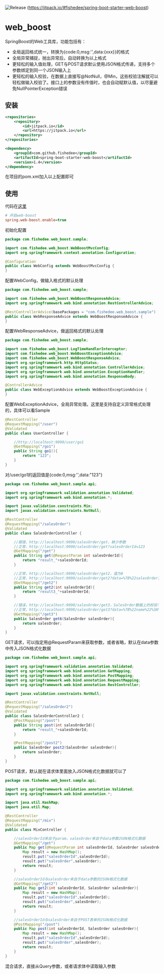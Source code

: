 ![Release](https://jitpack.io/v/fishedee/spring-boot-starter-web-boost.svg)
(https://jitpack.io/#fishedee/spring-boot-starter-web-boost)

# web_boost

SpringBoost的Web工具库，功能包括有：

* 全局返回格式统一，转换为{code:0,msg:'',data:{xxx}}的格式
* 全局异常捕捉，抛出异常后，自动转换为以上格式
* 更轻松的输入值处理，GET与POST请求默认使用JSON格式传递，支持多个参数绑定到同一个JSON输入上
* 更轻松的输入校验，在数据上直接写@NotNull，@Min，这些校验注解就可以轻松做输入校验了。接口上的参数没有传值时，也会自动赋默认值，以尽量避免NullPointerException错误

## 安装

```xml
<repositories>
    <repository>
        <id>jitpack.io</id>
        <url>https://jitpack.io</url>
    </repository>
</repositories>

<dependency>
    <groupId>com.github.fishedee</groupId>
    <artifactId>spring-boot-starter-web-boost</artifactId>
    <version>1.4</version>
</dependency>
```

在项目的pom.xml加入以上配置即可

## 使用

代码在[这里](https://github.com/fishedee/spring-boot-starter-web-boost/tree/master/spring-boot-starter-web-boost-sample)

```ini
# 开启web-boost
spring.web-boost.enable=true
```

初始化配置

```java
package com.fishedee.web_boost.sample;

import com.fishedee.web_boost.WebBoostMvcConfig;
import org.springframework.context.annotation.Configuration;

@Configuration
public class WebConfig extends WebBoostMvcConfig {
}
```

配置WebConfig，做输入格式的默认处理

```java
package com.fishedee.web_boost.sample;

import com.fishedee.web_boost.WebBoostResponseAdvice;
import org.springframework.web.bind.annotation.RestControllerAdvice;

@RestControllerAdvice(basePackages = "com.fishedee.web_boost.sample")
public class WebResponseAdvice extends WebBoostResponseAdvice {
}
```

配置WebResponseAdvice，做返回格式的默认处理

```java
package com.fishedee.web_boost.sample;

import com.fishedee.web_boost.LogTimeHandlerInterceptor;
import com.fishedee.web_boost.WebBoostExceptionAdvice;
import com.fishedee.web_boost.WebBoostResponseAdvice;
import org.springframework.http.HttpStatus;
import org.springframework.web.bind.annotation.ControllerAdvice;
import org.springframework.web.bind.annotation.ExceptionHandler;
import org.springframework.web.bind.annotation.ResponseBody;

@ControllerAdvice
public class WebExceptionAdvice extends WebBoostExceptionAdvice {
}
```

配置WebExceptionAdvice，全局异常处理。这里是支持自定义异常格式处理的，具体可以看Sample

```java
@RestController
@RequestMapping("/user")
@Validated
public class UserController {

    //http://localhost:9090/user/go1
    @GetMapping("/go1")
    public String go1(){
        return "123";
    }
}
```

对/user/go1的返回值是{code:0,msg:'',data:"123"}

```java
package com.fishedee.web_boost.sample.api;

import org.springframework.validation.annotation.Validated;
import org.springframework.web.bind.annotation.*;

import javax.validation.constraints.Min;
import javax.validation.constraints.NotNull;

@RestController
@RequestMapping("/salesOrder")
@Validated
public class SalesOrderController {

    //报错，http://localhost:9090/salesOrder/get，缺少参数
    //正常，http://localhost:9090/salesOrder/get?salesOrderId=123
    @GetMapping("/get")
    public String get(@RequestParam int salesOrderId){
        return "result_"+salesOrderId;
    }

    //正常，http://localhost:9090/salesOrder/get2，值为0
    //正常，http://localhost:9090/salesOrder/get2?data=%7B%22salesOrderId%22%3A789%7D，值为789
    @GetMapping("/get2")
    public String get2(int salesOrderId){
        return "result3_"+salesOrderId;
    }

    //错误，http://localhost:9090/salesOrder/get3，SalesOrder数据上的校验不通过
    //正常，http://localhost:9090/salesOrder/get3?data=%7B%22name%22%3A%22fish%22%2C%22age%22%3A123%2C%22itemList%22%3A%5B%7B%22name%22%3A%22m1%22%2C%22count%22%3A2%7D%5D%7D，值为
    @GetMapping("/get3")
    public SalesOrder get6(SalesOrder salesOrder){
        return salesOrder;
    }
}
```

GET请求，可以指定用@RequestParam来获取参数，或者省略，默认在data参数中传入JSON格式化数据

```java
package com.fishedee.web_boost.sample.api;

import org.springframework.validation.annotation.Validated;
import org.springframework.web.bind.annotation.GetMapping;
import org.springframework.web.bind.annotation.PostMapping;
import org.springframework.web.bind.annotation.RequestMapping;
import org.springframework.web.bind.annotation.RestController;

import javax.validation.constraints.NotNull;

@RestController
@RequestMapping("/salesOrder2")
@Validated
public class SalesOrderController2 {
    @PostMapping("/post")
    public String post(int salesOrderId){
        return "result_"+salesOrderId;
    }

    @PostMapping("/post2")
    public SalesOrder post2(SalesOrder salesOrder){
        return salesOrder;
    }
}
```

POST请求，默认就在请求体里面放入JSON格式化数据就可以了

```java
package com.fishedee.web_boost.sample.api;

import org.springframework.validation.annotation.Validated;
import org.springframework.web.bind.annotation.*;

import java.util.HashMap;
import java.util.Map;

@RestController
@RequestMapping("/mix")
@Validated
public class MixController {

    //salesOrderId来自于param，salesOrder来自于data参数JSON格式化数据
    @GetMapping("/get")
    public Map get(@RequestParam int salesOrderId, SalesOrder salesOrder){
        Map result = new HashMap();
        result.put("salesOrderId",salesOrderId);
        result.put("salesOrder",salesOrder);
        return result;
    }

    //salesOrderId与salesOrder来自于data参数的JSON格式化数据
    @GetMapping("/get2")
    public Map get2(int salesOrderId, SalesOrder salesOrder){
        Map result = new HashMap();
        result.put("salesOrderId",salesOrderId);
        result.put("salesOrder",salesOrder);
        return result;
    }

    //salesOrderId与salesOrder来自于POST表单的JSON格式化数据
    @PostMapping("/post")
    public Map post(int salesOrderId, SalesOrder salesOrder){
        Map result = new HashMap();
        result.put("salesOrderId",salesOrderId);
        result.put("salesOrder",salesOrder);
        return result;
    }
}
```

混合请求，直接从Query参数，或者请求体中读取输入参数



